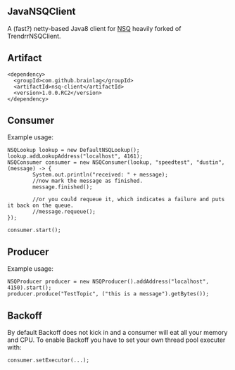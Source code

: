 ## JavaNSQClient

A (fast?) netty-based Java8 client for [NSQ](https://nsq.io)
heavily forked of TrendrrNSQClient.

## Artifact

```
<dependency>
  <groupId>com.github.brainlag</groupId>
  <artifactId>nsq-client</artifactId>
  <version>1.0.0.RC2</version>
</dependency>
```

## Consumer

Example usage:

```
NSQLookup lookup = new DefaultNSQLookup();
lookup.addLookupAddress("localhost", 4161);
NSQConsumer consumer = new NSQConsumer(lookup, "speedtest", "dustin", (message) -> {
        System.out.println("received: " + message);            
        //now mark the message as finished.
        message.finished();
        
        //or you could requeue it, which indicates a failure and puts it back on the queue.
        //message.requeue();
});
        
consumer.start();
```

## Producer

Example usage: 

```
NSQProducer producer = new NSQProducer().addAddress("localhost", 4150).start();            
producer.produce("TestTopic", ("this is a message").getBytes());
```

## Backoff

By default Backoff does not kick in and a consumer will eat all your memory
and CPU. To enable Backoff you have to set your own thread pool executer with:

```
consumer.setExecutor(...);
```
